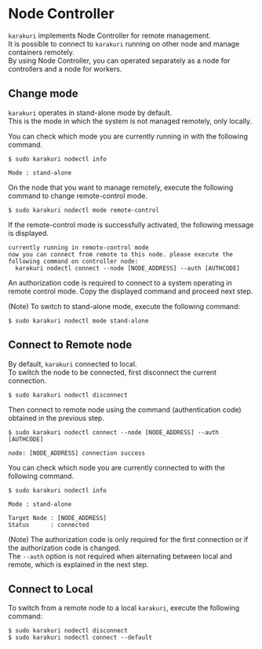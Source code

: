 # Node Controller
`karakuri` implements Node Controller for remote management.  
It is possible to connect to `karakuri` running on other node and manage containers remotely.  
By using Node Controller, you can operated separately as a node for controllers and a node for workers.

## Change mode
`karakuri` operates in stand-alone mode by default.  
This is the mode in which the system is not managed remotely, only locally.  

You can check which mode you are currently running in with the following command.
```
$ sudo karakuri nodectl info

Mode : stand-alone
```

On the node that you want to manage remotely, execute the following command to change remote-control mode.
```
$ sudo karakuri nodectl mode remote-control
```
If the remote-control mode is successfully activated, the following message is displayed.
```
currently running in remote-control mode
now you can connect from remote to this node. please execute the following command on controller node:
  karakuri nodectl connect --node [NODE_ADDRESS] --auth [AUTHCODE]
```
An authorization code is required to connect to a system operating in remote control mode.
Copy the displayed command and proceed next step.

(Note) To switch to stand-alone mode, execute the following command:
```
$ sudo karakuri nodectl mode stand-alone
```

## Connect to Remote node
By default, `karakuri` connected to local.  
To switch the node to be connected, first disconnect the current connection.
```
$ sudo karakuri nodectl disconnect
```
Then connect to remote node using the command (authentication code) obtained in the previous step.
```
$ sudo karakuri nodectl connect --node [NODE_ADDRESS] --auth [AUTHCODE]

node: [NODE_ADDRESS] connection success
```
You can check which node you are currently connected to with the following command.
```
$ sudo karakuri nodectl info

Mode : stand-alone

Target Node : [NODE_ADDRESS]
Status      : connected
```

(Note) The authorization code is only required for the first connection or if the authorization code is changed.  
The `--auth` option is not required when alternating between local and remote, which is explained in the next step.


## Connect to Local
To switch from a remote node to a local `karakuri`, execute the following command:
```
$ sudo karakuri nodectl disconnect
$ sudo karakuri nodectl connect --default
```
